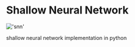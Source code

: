 # Shallow Neural Network

!['snn'](https://cdn-images-1.medium.com/max/1000/1*QVIyc5HnGDWTNX3m-nIm9w.png)

shallow neural network implementation in python
